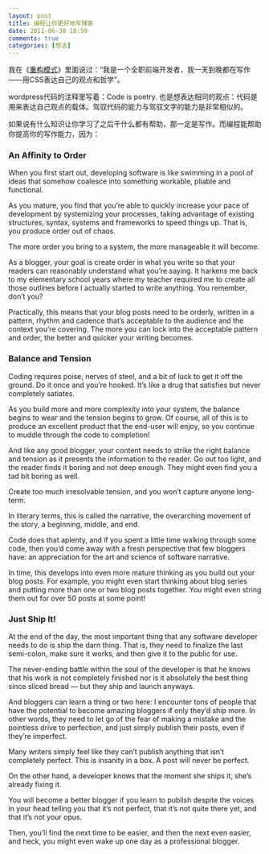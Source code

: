 ```yaml
---
layout: post
title: 编程让你更好地写博客
date: 2011-06-30 18:59
comments: true
categories: [想法]
---
```


我在《<a href="http://rebuildpattern.com/node/18">重构模式</a>》里面说过：“我是一个全职前端开发者，我一天到晚都在写作——用CSS表达自己的观点和哲学”。

wordpress代码的注释里写着：Code is poetry. 也是想表达相同的观点：代码是用来表达自己观点的载体。驾驭代码的能力与驾驭文字的能力是非常相似的。

如果说有什么知识让你学习了之后干什么都有帮助，那一定是写作。而编程能帮助你提高你的写作能力，因为：
<h3>An Affinity to Order</h3>
When you first start out, developing software is like swimming in a  pool of ideas that somehow coalesce into something workable, pliable and  functional.

As you mature, you find that you’re able to quickly increase your  pace of development by systemizing your processes, taking advantage of  existing structures, syntax, systems and frameworks to speed things up.  That is, you produce order out of chaos.

The more order you bring to a system, the more manageable it will become.

As a blogger, your goal is create order in what you write so that  your readers can reasonably understand what you’re saying. It harkens me  back to my elementary school years where my teacher required me to  create all those outlines before I actually started to write anything.  You remember, don’t you?

Practically, this means that your blog posts need to be orderly,  written in a pattern, rhythm and cadence that’s acceptable to the  audience and the context you’re covering. The more you can lock into the  acceptable pattern and order, the better and quicker your writing  becomes.
<h3>Balance and Tension</h3>
Coding requires poise, nerves of steel, and a bit of luck to get it  off the ground. Do it once and you’re hooked. It’s like a drug that  satisfies but never completely satiates.

As you build more and more complexity into your system, the balance  begins to wear and the tension begins to grow. Of course, all of this is  to produce an excellent product that the end-user will enjoy, so you  continue to muddle through the code to completion!

And like any good blogger, your content needs to strike the right  balance and tension as it presents the information to the reader. Go out  too light, and the reader finds it boring and not deep enough. They  might even find you a tad bit boring as well.

Create too much irresolvable tension, and you won’t capture anyone long-term.

In literary terms, this is called the narrative, the overarching movement of the story, a beginning, middle, and end.

Code does that aplenty, and if you spent a little time walking  through some code, then you’d come away with a fresh perspective that  few bloggers have: an appreciation for the art and science of software  narrative.

In time, this develops into even more mature thinking as you build  out your blog posts. For example, you might even start thinking about  blog series and putting more than one or two blog posts together. You  might even string them out for over 50 posts at some point!
<h3>Just Ship It!</h3>
At the end of the day, the most important thing that any software  developer needs to do is ship the darn thing. That is, they need to  finalize the last semi-colon, make sure it works, and then give it to  the public for use.

The never-ending battle within the soul of the developer is that he  knows that his work is not completely finished nor is it absolutely the  best thing since sliced bread — but they ship and launch anyways.

And bloggers can learn a thing or two here: I encounter tons of  people that have the potential to become amazing bloggers if only they’d  ship more. In other words, they need to let go of the fear of making a  mistake and the pointless drive to perfection, and just simply publish  their posts, even if they’re imperfect.

Many writers simply feel like they can’t publish anything that isn’t  completely perfect. This is insanity in a box. A post will never be  perfect.

On the other hand, a developer knows that the moment she ships it, she’s already fixing it.

You will become a better blogger if you learn to publish despite the  voices in your head telling you that it’s not perfect, that it’s not  quite there yet, and that it’s not your opus.

Then, you’ll find the next time to be easier, and then the next even  easier, and heck, you might even wake up one day as a professional  blogger.


